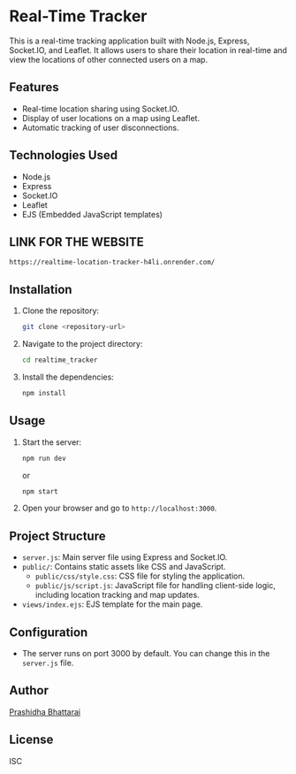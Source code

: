 # Real-Time Tracker

This is a real-time tracking application built with Node.js, Express, Socket.IO, and Leaflet. It allows users to share their location in real-time and view the locations of other connected users on a map.

## Features

-   Real-time location sharing using Socket.IO.
-   Display of user locations on a map using Leaflet.
-   Automatic tracking of user disconnections.

## Technologies Used

-   Node.js
-   Express
-   Socket.IO
-   Leaflet
-   EJS (Embedded JavaScript templates)

## LINK FOR THE WEBSITE
```
https://realtime-location-tracker-h4li.onrender.com/
```

## Installation

1.  Clone the repository:

    ```bash
    git clone <repository-url>
    ```

2.  Navigate to the project directory:

    ```bash
    cd realtime_tracker
    ```

3.  Install the dependencies:

    ```bash
    npm install
    ```

## Usage

1.  Start the server:

    ```bash
    npm run dev
    ```

    or

    ```bash
    npm start
    ```

2.  Open your browser and go to `http://localhost:3000`.

## Project Structure

-   `server.js`: Main server file using Express and Socket.IO.
-   `public/`: Contains static assets like CSS and JavaScript.
    -   `public/css/style.css`: CSS file for styling the application.
    -   `public/js/script.js`: JavaScript file for handling client-side logic, including location tracking and map updates.
-   `views/index.ejs`: EJS template for the main page.

## Configuration

-   The server runs on port 3000 by default. You can change this in the `server.js` file.

## Author

[Prashidha Bhattarai](https://github.com/your-github-username)

## License

ISC
